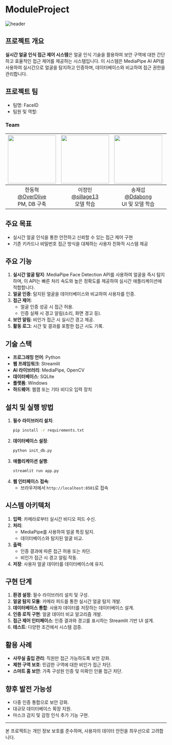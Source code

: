 # ModuleProject
![header](https://capsule-render.vercel.app/api?type=waving&color=gradient&customColorList=10&height=200&text=Module%20Project&fontSize=50&animation=twinkling&fontAlign=68&fontAlignY=36)
## 프로젝트 개요

**실시간 얼굴 인식 접근 제어 시스템**은 얼굴 인식 기술을 활용하여 보안 구역에 대한 간단하고 효율적인 접근 제어를 제공하는 시스템입니다. 이 시스템은 MediaPipe AI API를 사용하여 실시간으로 얼굴을 탐지하고 인증하며, 데이터베이스와 비교하여 접근 권한을 관리합니다.

## 프로젝트 팀

- 팀명: FaceID
- 팀원 및 역할:

### Team
|<img src="https://avatars.githubusercontent.com/u/66999301?s=400&v=4" width="150" height="150"/>|<img src="https://avatars.githubusercontent.com/u/60040347?v=4" width="150" height="150"/>|<img src="https://avatars.githubusercontent.com/u/55913669?v=4" width="150" height="150"/>|<img src="https://avatars.githubusercontent.com/u/191064967?v=4" width="150" height="150"/>|<img src="https://avatars.githubusercontent.com/u/191064925?v=4" width="150" height="150"/>|<img src="https://avatars.githubusercontent.com/u/144879167?v=4" width="150" height="150"/>
|:-:|:-:|:-:|:-:|:-:|:-:|
|한동혁<br/>[@OverDlive](https://github.com/OverDlive)<br/>PM, DB 구축|이정민<br/>[@sillage13](https://github.com/sillage13)<br/>모델 학습|송재섭<br/>[@Ddabong](https://github.com/songjae44)<br/>UI 및 모델 학습|석주원<br/>[@JW6022](https://github.com/JW6022)<br/>모델 학습|이채은<br/>[@LCEnetworksecurity](https://github.com/LCEnetworksecurity)<br/>데이터 수집|김준영<br/>[@yfhjhgk](https://github.com/yfhjhgk)<br/>데이터 수집


## 주요 목표

- 실시간 얼굴 인식을 통한 안전하고 신뢰할 수 있는 접근 제어 구현
- 기존 키카드나 비밀번호 접근 방식을 대체하는 사용자 친화적 시스템 제공

## 주요 기능

1. **실시간 얼굴 탐지**: MediaPipe Face Detection API를 사용하여 얼굴을 즉시 탐지하며, 이 API는 빠른 처리 속도와 높은 정확도를 제공하여 실시간 애플리케이션에 적합합니다.
2. **얼굴 인증**: 탐지된 얼굴을 데이터베이스와 비교하여 사용자를 인증.
3. **접근 제어**:
   - 얼굴 인증 성공 시 접근 허용.
   - 인증 실패 시 경고 알림(소리, 화면 경고 등).
4. **보안 알림**: 비인가 접근 시 실시간 경고 제공.
5. **활동 로그**: 시간 및 결과를 포함한 접근 시도 기록.

## 기술 스택

- **프로그래밍 언어**: Python
- **웹 프레임워크**: Streamlit
- **AI 라이브러리**: MediaPipe, OpenCV
- **데이터베이스**: SQLite
- **플랫폼**: Windows
- **하드웨어**: 웹캠 또는 기타 비디오 입력 장치

## 설치 및 실행 방법

1. **필수 라이브러리 설치**:
   ```bash
   pip install -r requirements.txt
   ```
2. **데이터베이스 설정**:
   ```bash
   python init_db.py
   ```
3. **애플리케이션 실행**:
   ```bash
   streamlit run app.py
   ```
4. **웹 인터페이스 접속**:
   - 브라우저에서 `http://localhost:8501`로 접속

## 시스템 아키텍처

1. **입력**: 카메라로부터 실시간 비디오 피드 수신.
2. **처리**:
   - MediaPipe를 사용하여 얼굴 특징 탐지.
   - 데이터베이스와 탐지된 얼굴 비교.
3. **출력**:
   - 인증 결과에 따른 접근 허용 또는 차단.
   - 비인가 접근 시 경고 알림 작동.
4. **저장**: 사용자 얼굴 데이터를 데이터베이스에 유지.

## 구현 단계

1. **환경 설정**: 필수 라이브러리 설치 및 구성.
2. **얼굴 탐지 모듈**: 카메라 피드를 통한 실시간 얼굴 탐지 개발.
3. **데이터베이스 통합**: 사용자 데이터를 저장하는 데이터베이스 설계.
4. **인증 로직 구현**: 얼굴 데이터 비교 알고리즘 개발.
5. **접근 제어 인터페이스**: 인증 결과와 경고를 표시하는 Streamlit 기반 UI 설계.
6. **테스트**: 다양한 조건에서 시스템 검증.

## 활용 사례

- **사무실 출입 관리**: 직원만 접근 가능하도록 보안 강화.
- **제한 구역 보호**: 민감한 구역에 대한 비인가 접근 차단.
- **스마트 홈 보안**: 가족 구성원 인증 및 미확인 인물 접근 차단.

## 향후 발전 가능성

- 다중 인증 통합으로 보안 강화.
- 대규모 데이터베이스 확장 지원.
- 마스크 감지 및 감정 인식 추가 기능 구현.

---

본 프로젝트는 개인 정보 보호를 준수하며, 사용자의 데이터 안전을 최우선으로 고려합니다.

